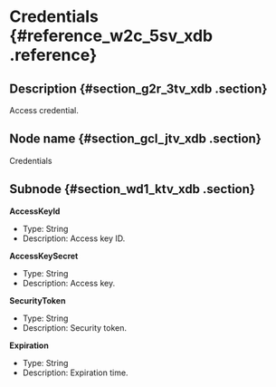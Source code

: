 # Credentials {#reference_w2c_5sv_xdb .reference}

## Description {#section_g2r_3tv_xdb .section}

Access credential.

## Node name {#section_gcl_jtv_xdb .section}

Credentials

## Subnode {#section_wd1_ktv_xdb .section}

 **AccessKeyId** 

-   Type: String
-   Description: Access key ID.

 **AccessKeySecret** 

-   Type: String
-   Description: Access key.

 **SecurityToken** 

-   Type: String
-   Description: Security token.

 **Expiration** 

-   Type: String
-   Description: Expiration time.

